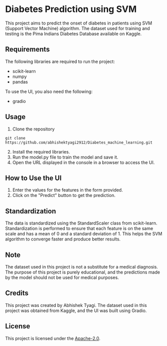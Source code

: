 # Diabetes Prediction using SVM

This project aims to predict the onset of diabetes in patients using SVM (Support Vector Machine) algorithm. The dataset used for training and testing is the Pima Indians Diabetes Database available on Kaggle.

## Requirements
The following libraries are required to run the project:

* scikit-learn
* numpy
* pandas

To use the UI, you also need the following:

* gradio

## Usage

1. Clone the repository
```
git clone https://github.com/abhishektyagi2912/Diabetes_machine_learning.git

```

2. Install the required libraries.
3. Run the model.py file to train the model and save it.
4. Open the URL displayed in the console in a browser to access the UI.

## How to Use the UI

1. Enter the values for the features in the form provided.
2. Click on the "Predict" button to get the prediction.

## Standardization
The data is standardized using the StandardScaler class from scikit-learn. Standardization is performed to ensure that each feature is on the same scale and has a mean of 0 and a standard deviation of 1. This helps the SVM algorithm to converge faster and produce better results.

## Note

The dataset used in this project is not a substitute for a medical diagnosis. The purpose of this project is purely educational, and the predictions made by the model should not be used for medical purposes.

## Credits
This project was created by Abhishek Tyagi. The dataset used in this project was obtained from Kaggle, and the UI was built using Gradio.

## License
This project is licensed under the [Apache-2.0](https://github.com/abhishektyagi2912/Diabetes_machine_learning/blob/master/License).
